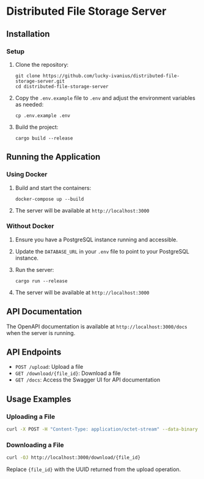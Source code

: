 # Distributed File Storage Server

## Installation

### Setup

1. Clone the repository:

   ```
   git clone https://github.com/lucky-ivanius/distributed-file-storage-server.git
   cd distributed-file-storage-server
   ```

2. Copy the `.env.example` file to `.env` and adjust the environment variables as needed:

   ```
   cp .env.example .env
   ```

3. Build the project:
   ```
   cargo build --release
   ```

## Running the Application

### Using Docker

1. Build and start the containers:

   ```
   docker-compose up --build
   ```

2. The server will be available at `http://localhost:3000`

### Without Docker

1. Ensure you have a PostgreSQL instance running and accessible.

2. Update the `DATABASE_URL` in your `.env` file to point to your PostgreSQL instance.

3. Run the server:

   ```
   cargo run --release
   ```

4. The server will be available at `http://localhost:3000`

## API Documentation

The OpenAPI documentation is available at `http://localhost:3000/docs` when the server is running.

## API Endpoints

- `POST /upload`: Upload a file
- `GET /download/{file_id}`: Download a file
- `GET /docs`: Access the Swagger UI for API documentation

## Usage Examples

### Uploading a File

```bash
curl -X POST -H "Content-Type: application/octet-stream" --data-binary @/path/to/your/file http://localhost:3000/upload
```

### Downloading a File

```bash
curl -OJ http://localhost:3000/download/{file_id}
```

Replace `{file_id}` with the UUID returned from the upload operation.
